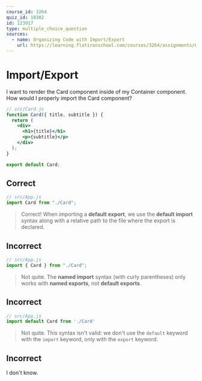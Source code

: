 ```yaml
---
course_id: 3264
quiz_id: 18302
id: 123917
type: multiple_choice_question
sources:
  - name: Organizing Code with Import/Export
    url: https://learning.flatironschool.com/courses/3264/assignments/68024
---
```


# Import/Export

I want to render the Card component inside of my Container component. How would
I properly import the Card component?

```jsx
// src/Card.js
function Card({ title, subtitle }) {
  return (
    <div>
      <h1>{title}</h1>
      <p>{subtitle}</p>
    </div>
  );
}

export default Card;
```

## Correct

```js
// src/App.js
import Card from "./Card";
```

> Correct! When importing a **default export**, we use the **default import**
> syntax along with a relative path to the file where the export is declared.

## Incorrect

```js
// src/App.js
import { Card } from "./Card";
```

> Not quite. The **named import** syntax (with curly parentheses) only works
> with **named exports**, not **default exports**.

## Incorrect

```js
// src/App.js
import default Card from './Card'
```

> Not quite. This syntax isn't valid: we don't use the `default` keyword with
> the `import` keyword, only with the `export` keyword.

## Incorrect

I don't know.
